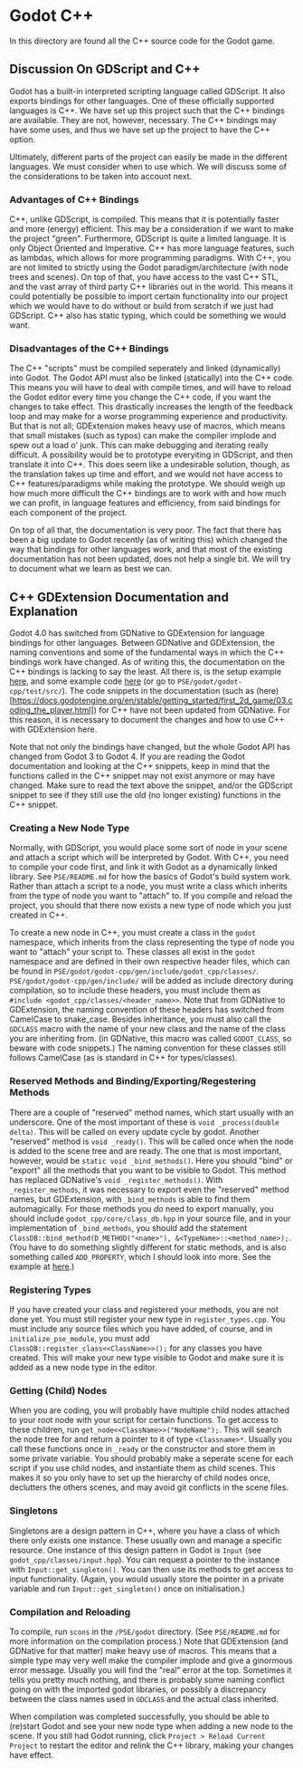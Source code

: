 # Godot C++

In this directory are found all the C++ source code for the Godot game.

## Discussion On GDScript and C++

Godot has a built-in interpreted scripting language called GDScript. It also exports bindings for other languages. One of these officially supported languages is C++. We have set up this project such that the C++ bindings are available. They are not, however, necessary. The C++ bindings may have some uses, and thus we have set up the project to have the C++ option.

Ultimately, different parts of the project can easily be made in the different languages. We must consider when to use which. We will discuss some of the considerations to be taken into account next.

### Advantages of C++ Bindings

C++, unlike GDScript, is compiled. This means that it is potentially faster and more (energy) efficient. This may be a consideration if we want to make the project "green". Furthermore, GDScript is quite a limited language. It is only Object Oriented and Imperative. C++ has more language features, such as lambdas, which allows for more programming paradigms. With C++, you are not limited to strictly using the Godot paradigm/architecture (with node trees and scenes). On top of that, you have access to the vast C++ STL, and the vast array of third party C++ libraries out in the world. This means it could potentially be possible to import certain functionality into our project which we would have to do without or build from scratch if we just had GDScript. C++ also has static typing, which could be something we would want.

### Disadvantages of the C++ Bindings

The C++ "scripts" must be compiled seperately and linked (dynamically) into Godot. The Godot API must also be linked (statically) into the C++ code. This means you will have to deal with compile times, and will have to reload the Godot editor every time you change the C++ code, if you want the changes to take effect. This drastically increases the length of the feedback loop and may make for a worse programming experience and productivity. But that is not all; GDExtension makes heavy use of macros, which means that small mistakes (such as typos) can make the compiler implode and spew out a load o' junk. This can make debugging and iterating really difficult. A possibility would be to prototype everyiting in GDScript, and then translate it into C++. This does seem like a undesirable solution, though, as the translation takes up time and effort, and we would not have access to C++ features/paradigms while making the prototype. We should weigh up how much more difficult the C++ bindings are to work with and how much we can profit, in language features and efficiency, from said bindings for each component of the project.

On top of all that, the documentation is very poor. The fact that there has been a big update to Godot recently (as of writing this) which changed the way that bindings for other languages work, and that most of the existing documentation has not been updated, does not help a single bit. We will try to document what we learn as best we can.

## C++ GDExtension Documentation and Explanation

Godot 4.0 has switched from GDNative to GDExtension for language bindings for other languages. Between GDNative and GDExtension, the naming conventions and some of the fundamental ways in which the C++ bindings work have changed. As of writing this, the documentation on the C++ bindings is lacking to say the least. All there is, is the setup example [here](https://docs.godotengine.org/en/stable/tutorials/scripting/gdextension/gdextension_cpp_example.html), and some example code [here](https://github.com/godotengine/godot-cpp/tree/master/test/src) (or go to `PSE/godot/godot-cpp/test/src/`). The code snippets in the documentation (such as (here)[https://docs.godotengine.org/en/stable/getting_started/first_2d_game/03.coding_the_player.html]) for C++ have not been updated from GDNative. For this reason, it is necessary to document the changes and how to use C++ with GDExtension here.

Note that not only the bindings have changed, but the whole Godot API has changed from Godot 3 to Godot 4. If you are reading the Godot documentation and looking at the C++ snippets, keep in mind that the functions called in the C++ snippet may not exist anymore or may have changed. Make sure to read the text above the snippet, and/or the GDScript snippet to see if they still use the old (no longer existing) functions in the C++ snippet.

### Creating a New Node Type

Normally, with GDScript, you would place some sort of node in your scene and attach a script which will be interpreted by Godot. With C++, you need to compile your code first, and link it with Godot as a dynamically linked library. See `PSE/README.md` for how the basics of Godot's build system work. Rather than attach a script to a node, you must write a class which inherits from the type of node you want to "attach" to. If you compile and reload the project, you should that there now exists a new type of node which you just created in C++.

To create a new node in C++, you must create a class in the `godot` namespace, which inherits from the class representing the type of node you want to "attach" your script to. These classes all exist in the `godot` namespace and are defined in their own respective header files, which can be found in `PSE/godot/godot-cpp/gen/include/godot_cpp/classes/`. `PSE/godot/godot-cpp/gen/include/` will be added as include directory during compilation, so to include these headers, you must include them as `#include <godot_cpp/classes/<header_name>>`. Note that from GDNative to GDExtension, the naming convention of these headers has switched from CamelCase to snake_case. Besides inheritance, you must also call the `GDCLASS` macro with the name of your new class and the name of the class you are inheriting from. (in GDNative, this macro was called `GODOT_CLASS`, so beware with code snippets.) The naming convention for these classes still follows CamelCase (as is standard in C++ for types/classes).

### Reserved Methods and Binding/Exporting/Regestering Methods

There are a couple of "reserved" method names, which start usually with an underscore. One of the most important of these is `void _process(double delta)`. This will be called on every update cycle by godot. Another "reserved" method is `void _ready()`. This will be called once when the node is added to the scene tree and are ready. The one that is most important, however, would be `static void _bind_methods()`. Here you should "bind" or "export" all the methods that you want to be visible to Godot. This method has replaced GDNative's `void _register_methods()`. With `_register_methods`, it was necessary to export even the "reserved" method names, but GDExtension, with `_bind_methods` is able to find them automagically. For those methods you *do* need to export manually, you should include `godot_cpp/core/class_db.hpp` in your source file, and in your implementation of `_bind_methods`, you should add the statement `ClassDB::bind_method(D_METHOD("<name>"), &<TypeName>::<method_name>);`. (You have to do something slightly different for static methods, and is also something called `ADD_PROPERTY`, which I should look into more. See the example at [here](https://github.com/godotengine/godot-cpp/blob/master/test/src/example.cpp).)

### Registering Types

If you have created your class and registered your methods, you are not done yet. You must still register your new type in `register_types.cpp`. You must include any source files which you have added, of course, and in `initialize_pse_module`, you must add `ClassDB::register_class<<ClassName>>();` for any classes you have created. This will make your new type visible to Godot and make sure it is added as a new node type in the editor.

### Getting (Child) Nodes

When you are coding, you will probably have multiple child nodes attached to your root node with your script for certain functions. To get access to these children, run `get_node<<ClassName>>("NodeName");`. This will search the node tree for <NodeName> and return a pointer to it of type `<Classname>*`. Usually you call these functions once in `_ready` or the constructor and store them in some private variable. You should probably make a seperate scene for each script if you use child nodes, and instantiate them as child scenes. This makes it so you only have to set up the hierarchy of child nodes once, declutters the others scenes, and may avoid git conflicts in the scene files.

### Singletons

Singletons are a design pattern in C++, where you have a class of which there only exists one instance. These usually own and manage a specific resource. One instance of this design pattern in Godot is `Input` (see `godot_cpp/classes/input.hpp`). You can request a pointer to the instance with `Input::get_singleton()`. You can then use its methods to get access to input functionality. (Again, you would usually store the pointer in a private variable and run `Input::get_singleton()` once on initialisation.)

### Compilation and Reloading

To compile, run `scons` in the `/PSE/godot` directory. (See `PSE/README.md` for more information on the compilation process.) Note that GDExtension (and GDNative for that matter) make heavy use of macros. This means that a simple type may very well make the compiler implode and give a ginormous error message. Usually you will find the "real" error at the top. Sometimes it tells you pretty much nothing, and there is probably some naming conflict going on with the imported godot libraries, or possibly a discrepancy between the class names used in `GDCLASS` and the actual class inherited.

When compilation was completed successfully, you should be able to (re)start Godot and see your new node type when adding a new node to the scene. If you still had Godot running, click `Project > Reload Current Project` to restart the editor and relink the C++ library, making your changes have effect.